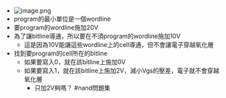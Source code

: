 - ![image.png](../assets/image_1694423317497_0.png)
- program的最小單位是一個wordline
- 要program的wordline施加20V
- 為了讓bitline導通，所以要在不須program的wordline施加10V
	- 這是因為10V能讓這些wordline上的cell導通，但不會讓電子穿越氧化層
- 找到要program的cell所在的bitline
	- 如果要寫入0，就在該bitline上施加0V
	- 如果要寫入1，就在該bitline上施加2V，減小Vgs的壓差，電子就不會穿越氧化層
		- 只加2V夠嗎？ #nand問題集